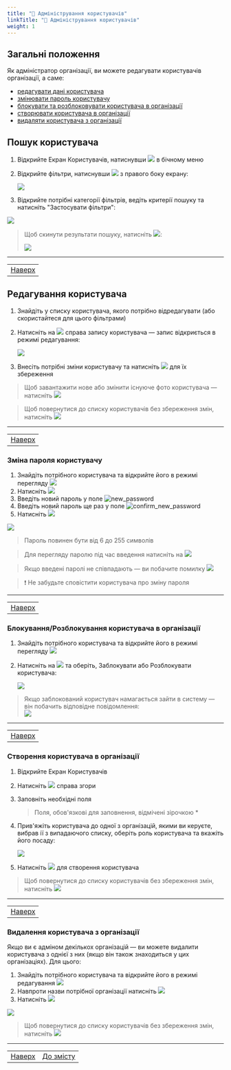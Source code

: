 ```yaml
---
title: "👥 Адміністрування користувачів"
linkTitle: "👥 Адміністрування користувачів"
weight: 1
---
```


## Загальні положення  

Як адміністратор організації, ви можете редагувати користувачів організації, а саме:
- [редагувати дані користувача](#редагування-користувача)
- [змінювати пароль користувачу](#зміна-пароля-користувачу)
- [блокувати та розблоковувати користувача в організації](#блокуваннярозблокування-користувача-в-організації)
- [створювати користувача в організації](#створення-користувача-в-організації)
- [видаляти користувача з організації](#видалення-користувача-з-організації)

## Пошук користувача

1. Відкрийте Екран Користувачів, натиснувши ![](https://i.imgur.com/zsbwenh.png) в бічному меню
2. Відкрийте фільтри, натиснувши ![](https://i.imgur.com/MaZo9cn.png) з правого боку екрану:

    ![](https://i.gyazo.com/2e6ea88adc5001f472a1e0d95b9afaf2.gif)

3. Відкрийте потрібні категорії фільтрів, ведіть  критерії пошуку та натисніть "Застосувати фільтри":

![](https://i.gyazo.com/bf857c380868a9494fe4260045db3d32.gif)

> Щоб скинути результати пошуку, натисніть ![](https://i.imgur.com/1Ej0xNy.png):
>
>![](https://i.gyazo.com/a7700ef575e4c56174268274d799cf51.gif)
___
| |
|-|
| [Наверх](#загальні-положення)|

## Редагування користувача

1. Знайдіть у списку користувача, якого потрібно відредагувати (або скористайтеся для цього фільтрами)
2. Натисніть на ![](https://i.imgur.com/4habIJd.png) справа запису користувача &mdash; запис відкриється в режимі редагування:

    ![](https://i.gyazo.com/24b2135546a032e47557204ef2763952.gif)

3. Внесіть потрібні зміни користувачу та натисніть ![](https://i.imgur.com/Die5KUV.png) для їх збереження

>Щоб завантажити нове або змінити існуюче фото користувача &mdash; натисніть ![](https://i.imgur.com/E7ICXnM.png)

> Щоб повернутися до списку користувачів без збереження змін, натисніть ![](https://i.imgur.com/YZ6Sefv.png)
___
| |
|-|
| [Наверх](#загальні-положення)|

### Зміна пароля користувачу

1. Знайдіть потрібного користувача та відкрийте його в режимі перегляду ![](https://i.imgur.com/9qatUew.png)
2. Натисніть ![](https://i.imgur.com/thWgmQZ.png)
3. Введіть новий пароль у поле ![new_password](https://i.imgur.com/WpG1NWv.png)
4. Введіть новий пароль ще раз у поле ![confirm_new_password](https://i.imgur.com/UIGTXMN.png)
5. Натисніть ![](https://i.imgur.com/MMk5LTd.png)

![](https://i.imgur.com/pxcg7m3.gif)
   
   > Пароль повинен бути від 6 до 255 символів

   > Для перегляду паролю під час введення натисніть на ![](https://i.imgur.com/9FFKYJl.png)

   > Якщо введені паролі не співпадають &mdash; ви побачите помилку ![](https://i.imgur.com/49z149W.png)


>❗ Не забудьте сповістити користувача про зміну пароля
___
| |
|-|
| [Наверх](#загальні-положення)|

### Блокування/Розблокування користувача в організації

1. Знайдіть потрібного користувача та відкрийте його в режимі перегляду ![](https://i.imgur.com/9qatUew.png)
2. Натисніть на ![](https://i.imgur.com/aOuVbDo.png) та оберіть, Заблокувати або Розблокувати користувача:

    ![](https://i.gyazo.com/7f9f4ae3c630544463a01158dc0af38d.gif)

>Якщо заблокований користувач намагається зайти в систему &mdash; він побачить відповідне повідомлення:  
![](https://i.imgur.com/mzhbHJK.png)
___
| |
|-|
| [Наверх](#загальні-положення)|

### Створення користувача в організації

1. Відкрийте Екран Користувачів
2. Натисніть ![](https://i.imgur.com/mpVtOZ7.png) справа згори
3. Заповніть необхідні поля
   > Поля, обов'язкові для заповнення, відмічені зірочкою \*
4. Прив'яжіть користувача до одної з організацій, якими ви керуєте, вибрав ії з випадаючого списку, оберіть роль користувача та вкажіть його посаду:

    ![](https://i.gyazo.com/7d23f1ab2fc7b9bbb7aeb0390b41ef13.gif)

5. Натисніть ![](https://i.imgur.com/Die5KUV.png) для створення користувача

> Щоб повернутися до списку користувачів без збереження змін, натисніть ![](https://i.imgur.com/YZ6Sefv.png)
___
| |
|-|
| [Наверх](#загальні-положення)|

### Видалення користувача з організації

Якщо ви є адміном декількох організацій &mdash; ви можете видалити користувача з однієї з них (якщо він також знаходиться у цих організаціях). Для цього:

1. Знайдіть потрібного користувача та відкрийте його в режимі редагування ![](https://i.imgur.com/4habIJd.png)
2. Навпроти назви потрібної організації натисніть ![](https://i.imgur.com/EclVHTe.png)
3. Натисніть ![](https://i.imgur.com/Die5KUV.png)

![](https://i.gyazo.com/acfe71b6046237905924e5312185b1b9.gif)
> Щоб повернутися до списку користувачів без збереження змін, натисніть ![](https://i.imgur.com/YZ6Sefv.png)

___

| | |
|-|-|
| [Наверх](#загальні-положення)| [До змісту](/docs/toc/)|